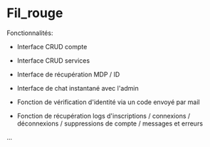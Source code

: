 # Fil_rouge

Fonctionnalités:

- Interface CRUD compte
- Interface CRUD services
- Interface de récupération MDP / ID

- Interface de chat instantané avec l'admin
- Fonction de vérification d'identité via un code envoyé par mail

- Fonction de récupération logs d'inscriptions / connexions / déconnexions / suppressions de compte / messages et erreurs

...
